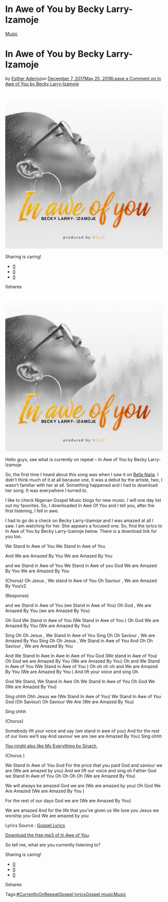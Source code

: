 # In Awe of You by Becky Larry-Izamoje

[Music](https://estheradeniyi.com/category/music/)
# In Awe of You by Becky Larry-Izamoje

by [Esther Adeniyi](https://estheradeniyi.com/author/esther-adeniyi/)on [December 7, 2017May 25, 2018](https://estheradeniyi.com/in-awe-of-you-by-becky-larry-izamoje/)[Leave a Comment on In Awe of You by Becky Larry-Izamoje](https://estheradeniyi.com/in-awe-of-you-by-becky-larry-izamoje/#respond)

![](images/IMG_4361.jpg)

Sharing is caring!

- [0](https://www.facebook.com/sharer/sharer.php?u=https%3A%2F%2Festheradeniyi.com%2Fin-awe-of-you-by-becky-larry-izamoje%2F&amp;t=In%20Awe%20of%20You%20by%20Becky%20Larry-Izamoje)
- [0](https://twitter.com/intent/tweet?text=In%20Awe%20of%20You%20by%20Becky%20Larry-Izamoje&amp;url=https%3A%2F%2Festheradeniyi.com%2Fin-awe-of-you-by-becky-larry-izamoje%2F)
- [0](#)

0shares

[![](images/IMG_4361.jpg)](images/IMG_4361.jpg)

Hello guys, see what is currently on repeat &#x2013; In Awe of You by Becky Larry-Izamoje

So, the first time I heard about this song was when I saw it on [Bella Naija](https://www.bellanaija.com/2017/10/becky-larry-izamoje-debut-awe/). I didn&#x2019;t think much of it at all because one, it was a debut by the artiste, two, I wasn&#x2019;t familiar with her at all. Something happened and I had to download her song. It was everywhere I turned to.

I like to check Nigerian Gospel Music blogs for new music. I will one day list out my favorites. So, I downloaded In Awe Of You and I tell you, after the first listening, I fell in awe.

I had to go do a check on Becky&#xA0;Larry-Izamoje&#xA0;and I was amazed at all I saw. I am watching for her. She&#xA0;appears a focused one. So, find the lyrics to In Awe of You by Becky Larry-Izamoje below. There is a download link for you too.

We Stand In Awe of You
 We Stand In Awe of You

And We are Amazed By You
 We are Amazed By You

and we Stand in Awe of You
 We Stand in Awe of you God
 We are Amazed By You
 We are Amazed By You

(Chorus)
 Oh Jesus , We stand in Awe of You
 Oh Saviour , We are Amazed By You/x2

(Response)

and we Stand in Awe of You
 (we Stand in Awe of You)
 Oh God , We are Amazed By You
 (we are Amazed By You)

Oh God We Stand in Awe of You
 (We Stand in Awe of You )
 Oh God We are Amazed By You
 (We are Amazed By You)

Sing Oh
 Oh Jesus , We Stand In Awe of You
 Sing Oh
 Oh Saviour , We are Amazed By You
 Sing Oh
 Oh Jesus , We Stand in Awe of You
 And Oh
 Oh Saviour , We are Amazed By You

And We Stand In Awe In Awe In Awe of You God
 (We stand in Awe of You)
 Oh God we are Amazed By You
 (We are Amazed By You)
 Oh and We Stand in Awe of You
 (We Stand in Awe of You )
 Oh oh oh oh and We are Amazed By You
 (We are Amazed By You )
 And lift your voice and sing Oh

God We Stand, We Stand In Awe
 Oh We Stand In Awe of You
 Oh God We
 (We are Amazed By You)

Sing ohhh
 Ohh Jesus we
 (We Stand In Awe of You)
 We Stand In Awe of You God
 (Oh Saviour)
 Oh Saviour We Are
 (We are Amazed By You)

Sing ohhh

(Chorus)

Somebody lift your voice and say
 (we stand in awe of you)
 And for the rest of our lives we&#x2019;ll say
 And saviour we are
 (we are Amazed By You)
 Sing ohhh

[You might also like My Everything by Sinach&#xA0;](https://www.estheradeniyi.com/my-everything-by-sinach-lyrics-mp3?m=1)

(Chorus )

We Stand In Awe of You God
 For the price that you paid God
 and saviour we are
 (We are amazed by you)
 And we lift our voice and sing oh
 Father God we Stand In Awe of You
 Oh Oh Oh Oh
 (We are Amazed By You)

We will always be amazed God we are
 (We are amazed by you)
 Oh God We Are Amazed
 (We are Amazed By You )

For the rest of our days God we are
 (We are Amazed By You)

We are amazed
 And for the life that you&#x2019;ve given us
 We love you Jesus we worship you God
 We are amazed by you

Lyrics Source : [Gospel Lyrics](https://gospellyricsng.com/in-awe-of-you-becky-larry-izamoje/)

[Download the free mp3 of In Awe of You](https://wap.waploaded.com/music/becky-larry-izamoje-in-awe-of-you-f37749?download-mp3).

So tell me, what are you currently listening to?

Sharing is caring!

- [0](https://www.facebook.com/sharer/sharer.php?u=https%3A%2F%2Festheradeniyi.com%2Fin-awe-of-you-by-becky-larry-izamoje%2F&amp;t=In%20Awe%20of%20You%20by%20Becky%20Larry-Izamoje)
- [0](https://twitter.com/intent/tweet?text=In%20Awe%20of%20You%20by%20Becky%20Larry-Izamoje&amp;url=https%3A%2F%2Festheradeniyi.com%2Fin-awe-of-you-by-becky-larry-izamoje%2F)
- [0](#)

0shares

Tags:[#CurrentlyOnRepeat](https://estheradeniyi.com/tag/currentlyonrepeat/)[Gospel lyrics](https://estheradeniyi.com/tag/gospel-lyrics/)[Gospel music](https://estheradeniyi.com/tag/gospel-music/)[Music](https://estheradeniyi.com/tag/music/)